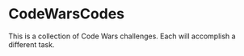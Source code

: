 # CodeWarsCodes

This is a collection of Code Wars challenges.  Each will accomplish a different task.
